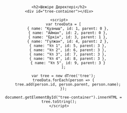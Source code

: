 <!DOCTYPE html>
<html lang="kk">
<head>
    <meta charset="UTF-8">
    <meta name="viewport" content="width=device-width, initial-scale=1.0">
    <title>Шежіре</title>
    <script src="https://unpkg.com/dtree/dist/dtree.js"></script>
    <style>
        body {
            font-family: Arial, sans-serif;
            text-align: center;
        }
        #tree-container {
            width: 100%;
            height: 600px;
        }
    </style>
</head>
<body>

    <h2>Шежіре Деректері</h2>
    <div id="tree-container"></div>

    <script>
        var treeData = [
            { name: "Қуаныш", id: 1, parent: 0 },
            { name: "Айман", id: 2, parent: 0 },
            { name: "Еркін", id: 3, parent: 1 },
            { name: "Гүлжан", id: 4, parent: 2 },
            { name: "Ұл 1", id: 5, parent: 3 },
            { name: "Ұл 2", id: 6, parent: 3 },
            { name: "Ұл 3", id: 7, parent: 3 },
            { name: "Ұл 4", id: 8, parent: 3 },
            { name: "Ұл 5", id: 9, parent: 3 }
        ];

        var tree = new dTree('tree');
        treeData.forEach(person => {
            tree.add(person.id, person.parent, person.name);
        });

        document.getElementById("tree-container").innerHTML = tree.toString();
    </script>

</body>
</html>
